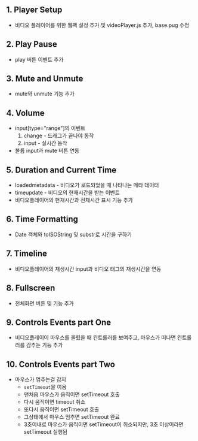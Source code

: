 ## 1. Player Setup
* 비디오 플레이어를 위한 웹팩 설정 추가 및 videoPlayer.js 추가, base.pug 수정

## 2. Play Pause
* play 버튼 이벤트 추가

## 3. Mute and Unmute
* mute와 unmute 기능 추가

## 4. Volume
* input[type="range"]의 이벤트
  1. change - 드래그가 끝나야 동작
  2. input - 실시간 동작
* 볼륨 input과 mute 버튼 연동

## 5. Duration and Current Time
* loadedmetadata - 비디오가 로드되었을 때 나타나는 메타 데이터
* timeupdate - 비디오의 현재시간을 받는 이벤트
* 비디오플레이어의 현재시간과 전체시간 표시 기능 추가

## 6. Time Formatting
* Date 객체와 toISOString 및 substr로 시간을 구하기

## 7. Timeline
* 비디오플레이어의 재생시간 input과 비디오 태그의 재생시간을 연동

## 8. Fullscreen
* 전체화면 버튼 및 기능 추가

## 9. Controls Events part One
* 비디오플레이어 마우스를 올렸을 때 컨트롤러를 보여주고, 마우스가 떠나면 컨트롤러를 감추는 기능 추가

## 10. Controls Events part Two
* 마우스가 멈추는걸 감지
  * `setTimeout`을 이용
  * 맨처음 마우스가 움직이면 setTimeout 호출
  * 다시 움직이면 timeout 취소
  * 또다시 움직이면 setTimeout 호출
  * 그상태에서 마우스 멈추면 setTimeout 완료
  * 3초이내로 마우스가 움직이면 setTimeout이 취소되지만, 3초 이상이라면 setTimeout 실행됨


